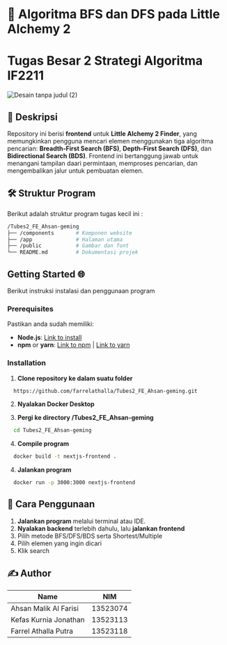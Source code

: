 # 🧪 Algoritma BFS dan DFS pada Little Alchemy 2
# Tugas Besar 2 Strategi Algoritma IF2211

![Desain tanpa judul (2)](https://github.com/user-attachments/assets/9083415c-4e4d-40bb-9dde-8ca4ebbc9138)


## 📌 Deskripsi  
Repository ini berisi **frontend** untuk **Little Alchemy 2 Finder**, yang memungkinkan pengguna mencari elemen menggunakan tiga algoritma pencarian: **Breadth-First Search (BFS)**, **Depth-First Search (DFS)**, dan **Bidirectional Search (BDS)**. Frontend ini bertanggung jawab untuk menangani tampilan daari permintaan, memproses pencarian, dan mengembalikan jalur untuk pembuatan elemen.

## 🛠 Struktur Program
Berikut adalah struktur program tugas kecil ini :
```sh
/Tubes2_FE_Ahsan-geming
├── /components       # Komponen website
├── /app              # Halaman utama
├── /public           # Gambar dan font
└── README.md         # Dokumentasi projek
```

## Getting Started 🌐
Berikut instruksi instalasi dan penggunaan program

### Prerequisites

Pastikan anda sudah memiliki:
- **Node.js**: [Link to install](https://nodejs.org/)
- **npm** or **yarn**: [Link to npm](https://www.npmjs.com/get-npm) | [Link to yarn](https://classic.yarnpkg.com/en/docs/install/)

### Installation
1. **Clone repository ke dalam suatu folder**

```bash
  https://github.com/farrelathalla/Tubes2_FE_Ahsan-geming.git
```

2. **Nyalakan Docker Desktop**

3. **Pergi ke directory /Tubes2_FE_Ahsan-geming**

```bash
  cd Tubes2_FE_Ahsan-geming
```

4. **Compile program**

```bash
  docker build -t nextjs-frontend .
```

4. **Jalankan program**

```bash
  docker run -p 3000:3000 nextjs-frontend
```

## **📌 Cara Penggunaan**

1. **Jalankan program** melalui terminal atau IDE.
2. **Nyalakan backend** terlebih dahulu, lalu **jalankan frontend**
3. Pilih metode BFS/DFS/BDS serta Shortest/Multiple
4. Pilih elemen yang ingin dicari
5. Klik search

## **✍️ Author**
| Name                              | NIM        |
|-----------------------------------|------------|
| Ahsan Malik Al Farisi             | 13523074   |
| Kefas Kurnia Jonathan             | 13523113   |
| Farrel Athalla Putra              | 13523118   |
